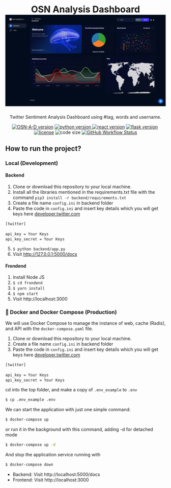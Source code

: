 <h1 align="center">
   OSN Analysis Dashboard
  <img src="./misc/dash.png" width="700px" alt="logo of the project"/><br/>
</h1>
<p align="center">Twitter Sentiment Analysis Dashboard using #tag, words and username.

<p align="center"><a href="https://github.com/DiFronzo/OSN-analysis-dashboard/releases" target="_blank"><img src="https://img.shields.io/badge/version-v1.0.0-blue?style=for-the-badge&logo=none" alt="OSN-A-D version" /></a>&nbsp;<a href="https://www.python.org/" target="_blank"><img src="https://img.shields.io/badge/python-3.5+-blue?style=for-the-badge&logo=python" alt="python version" />&nbsp;<a href="https://reactjs.org/" target="_blank"><img src="https://img.shields.io/badge/react-%2320232a.svg?style=for-the-badge&logo=react&logoColor=%2361DAFB" alt="react version" /></a>&nbsp;<a href="https://flask.palletsprojects.com/en/2.1.x/" target="_blank"><img src="https://img.shields.io/badge/flask-%23000.svg?style=for-the-badge&logo=flask&logoColor=white" alt="flask version" /></a>&nbsp;<a href="https://github.com/DiFronzo/OSN-analysis-dashboard/blob/main/LICENSE" target="_blank"><img src="https://img.shields.io/badge/license-MIT-red?style=for-the-badge&logo=none" alt="license" /></a>&nbsp;<img alt="code size" src="https://img.shields.io/github/languages/code-size/difronzo/OSN-analysis-dashboard?style=for-the-badge&logo=none"/>&nbsp;<a href="https://github.com/DiFronzo/OSN-analysis-dashboard/actions" target="_blank"><img alt="GitHub Workflow Status" src="https://img.shields.io/github/workflow/status/difronzo/OSN-analysis-dashboard/Tests?logo=github&style=for-the-badge"/></a></p>

## How to run the project?

### Local (Development)

#### Backend
1. Clone or download this repository to your local machine.
2. Install all the libraries mentioned in the requirements.txt file with the command `pip3 install -r backend/requirements.txt`
3. Create a file name `config.ini` in backend folder
4. Paste the code in `config.ini` and insert key details which you will get keys here [developer.twitter.com](https://developer.twitter.com/en)
```
[twitter]

api_key = Your Keys
api_key_secret = Your Keys
```
5. `$ python backend/app.py`
6. Visit http://127.0.0.1:5000/docs

#### Frondend
1. Install Node JS
2. `$ cd frondend`
3. `$ yarn install`
4. `$ npm start`
5. Visit http://localhost:3000

### 🐳 Docker and Docker Compose (Production)
We will use Docker Compose to manage the instance of web, cache (Radis), and API with the `docker-compose.yaml` file.

1. Clone or download this repository to your local machine.
2. Create a file name `config.ini` in backend folder
3. Paste the code in `config.ini` and insert key details which you will get keys here [developer.twitter.com](https://developer.twitter.com/en)
```
[twitter]

api_key = Your Keys
api_key_secret = Your Keys
```
cd into the top folder, and make a copy of `.env_example` to `.env`
```bash
$ cp .env_example .env
```

We can start the application with just one simple command:
```bash
$ docker-compose up
```

or run it in the background with this command, adding -d for detached mode

```bash
$ docker-compose up -d
```

And stop the application service running with

```bash
$ docker-compose down
```

* Backend: Visit http://localhost:5000/docs
* Frontend: Visit http://localhost:3000
